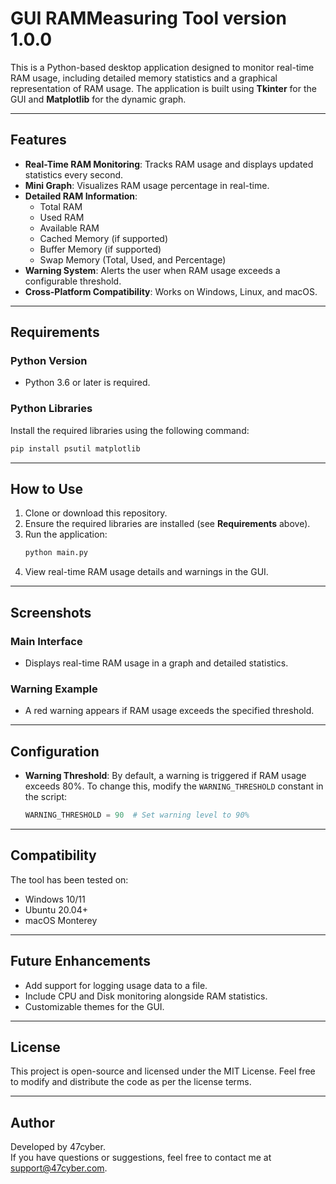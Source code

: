 # GUI RAMMeasuring Tool version 1.0.0

This is a Python-based desktop application designed to monitor real-time RAM usage, including detailed memory statistics and a graphical representation of RAM usage. The application is built using **Tkinter** for the GUI and **Matplotlib** for the dynamic graph.

---

## Features

- **Real-Time RAM Monitoring**: Tracks RAM usage and displays updated statistics every second.
- **Mini Graph**: Visualizes RAM usage percentage in real-time.
- **Detailed RAM Information**:
  - Total RAM
  - Used RAM
  - Available RAM
  - Cached Memory (if supported)
  - Buffer Memory (if supported)
  - Swap Memory (Total, Used, and Percentage)
- **Warning System**: Alerts the user when RAM usage exceeds a configurable threshold.
- **Cross-Platform Compatibility**: Works on Windows, Linux, and macOS.

---

## Requirements

### Python Version
- Python 3.6 or later is required.

### Python Libraries
Install the required libraries using the following command:
```bash
pip install psutil matplotlib
```

---

## How to Use

1. Clone or download this repository.
2. Ensure the required libraries are installed (see **Requirements** above).
3. Run the application:
   ```bash
   python main.py
   ```
4. View real-time RAM usage details and warnings in the GUI.

---

## Screenshots

### Main Interface
- Displays real-time RAM usage in a graph and detailed statistics.

### Warning Example
- A red warning appears if RAM usage exceeds the specified threshold.

---

## Configuration

- **Warning Threshold**: By default, a warning is triggered if RAM usage exceeds 80%. To change this, modify the `WARNING_THRESHOLD` constant in the script:
  ```python
  WARNING_THRESHOLD = 90  # Set warning level to 90%
  ```

---

## Compatibility

The tool has been tested on:
- Windows 10/11
- Ubuntu 20.04+
- macOS Monterey

---

## Future Enhancements

- Add support for logging usage data to a file.
- Include CPU and Disk monitoring alongside RAM statistics.
- Customizable themes for the GUI.

---

## License

This project is open-source and licensed under the MIT License. Feel free to modify and distribute the code as per the license terms.

---

## Author

Developed by 47cyber.  
If you have questions or suggestions, feel free to contact me at support@47cyber.com.
